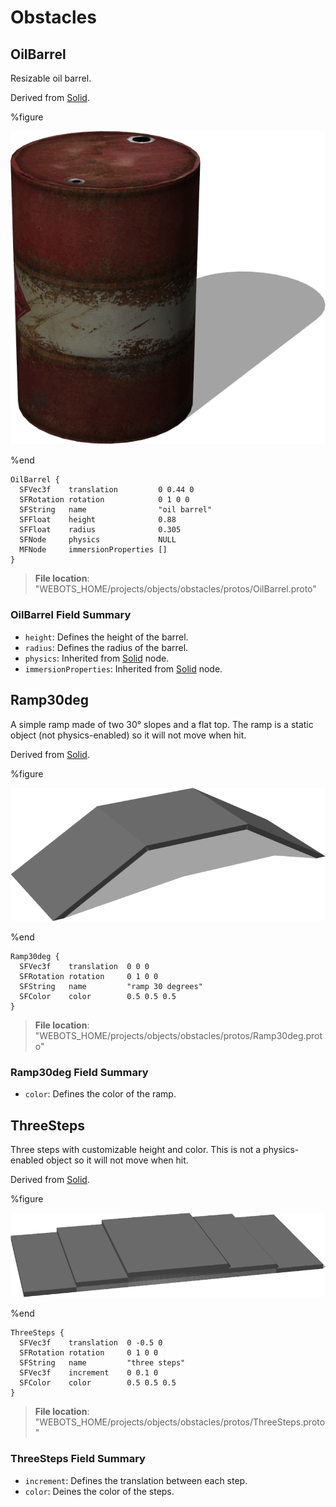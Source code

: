 # Obstacles

## OilBarrel

Resizable oil barrel.

Derived from [Solid](../reference/solid.md).

%figure

![OilBarrel](images/objects/obstacles/OilBarrel/model.png)

%end

```
OilBarrel {
  SFVec3f    translation         0 0.44 0
  SFRotation rotation            0 1 0 0
  SFString   name                "oil barrel"
  SFFloat    height              0.88
  SFFloat    radius              0.305
  SFNode     physics             NULL
  MFNode     immersionProperties []
}
```

> **File location**: "WEBOTS\_HOME/projects/objects/obstacles/protos/OilBarrel.proto"

### OilBarrel Field Summary

- `height`: Defines the height of the barrel.
- `radius`: Defines the radius of the barrel.
- `physics`: Inherited from [Solid](../reference/solid.md) node.
- `immersionProperties`: Inherited from [Solid](../reference/solid.md) node.

## Ramp30deg

A simple ramp made of two 30° slopes and a flat top.
The ramp is a static object (not physics-enabled) so it will not move when hit.

Derived from [Solid](../reference/solid.md).

%figure

![Ramp30deg](images/objects/obstacles/Ramp30deg/model.png)

%end

```
Ramp30deg {
  SFVec3f    translation  0 0 0
  SFRotation rotation     0 1 0 0
  SFString   name         "ramp 30 degrees"
  SFColor    color        0.5 0.5 0.5
}
```

> **File location**: "WEBOTS\_HOME/projects/objects/obstacles/protos/Ramp30deg.proto"

### Ramp30deg Field Summary

- `color`: Defines the color of the ramp.

## ThreeSteps

Three steps with customizable height and color.
This is not a physics-enabled object so it will not move when hit.

Derived from [Solid](../reference/solid.md).

%figure

![ThreeSteps](images/objects/obstacles/ThreeSteps/model.png)

%end

```
ThreeSteps {
  SFVec3f    translation  0 -0.5 0
  SFRotation rotation     0 1 0 0
  SFString   name         "three steps"
  SFVec3f    increment    0 0.1 0
  SFColor    color        0.5 0.5 0.5
}
```

> **File location**: "WEBOTS\_HOME/projects/objects/obstacles/protos/ThreeSteps.proto"

### ThreeSteps Field Summary

- `increment`: Defines the translation between each step.
- `color`: Deines the color of the steps.


